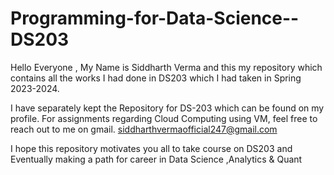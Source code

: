 # Programming-for-Data-Science--DS203
Hello Everyone , My Name is Siddharth Verma and this my repository which contains all the works I had done in DS203  which I had taken in Spring 2023-2024.

I have separately kept the Repository for DS-203 which can be found on my profile.
For assignments regarding Cloud Computing using VM, feel free to reach out to me on gmail.  siddharthvermaofficial247@gmail.com

I hope this repository motivates you all to take course on DS203 and Eventually making a path for career in Data Science ,Analytics & Quant
